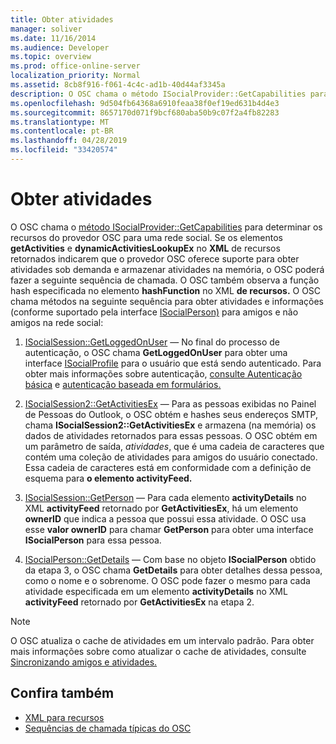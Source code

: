 ```yaml
---
title: Obter atividades
manager: soliver
ms.date: 11/16/2014
ms.audience: Developer
ms.topic: overview
ms.prod: office-online-server
localization_priority: Normal
ms.assetid: 8cb8f916-f061-4c4c-ad1b-40d44af3345a
description: O OSC chama o método ISocialProvider::GetCapabilities para determinar os recursos do provedor OSC para uma rede social.
ms.openlocfilehash: 9d504fb64368a6910feaa38f0ef19ed631b4d4e3
ms.sourcegitcommit: 8657170d071f9bcf680aba50b9c07f2a4fb82283
ms.translationtype: MT
ms.contentlocale: pt-BR
ms.lasthandoff: 04/28/2019
ms.locfileid: "33420574"
---
```

# <a name="getting-activities"></a>Obter atividades

O OSC chama o [método ISocialProvider::GetCapabilities](isocialprovider-getcapabilities.md) para determinar os recursos do provedor OSC para uma rede social. Se os elementos **getActivities** e **dynamicActivitiesLookupEx** no **XML** de recursos retornados indicarem que o provedor OSC oferece suporte para obter atividades sob demanda e armazenar atividades na memória, o OSC poderá fazer a seguinte sequência de chamada. O OSC também observa a função hash especificada no elemento **hashFunction** no XML **de recursos.** O OSC chama métodos na seguinte sequência para obter atividades e informações (conforme suportado pela interface [ISocialPerson)](isocialpersoniunknown.md) para amigos e não amigos na rede social: 
  
1. [ISocialSession::GetLoggedOnUser](isocialsession-getloggedonuser.md) — No final do processo de autenticação, o OSC chama **GetLoggedOnUser** para obter uma interface [ISocialProfile](isocialprofileisocialperson.md) para o usuário que está sendo autenticado. Para obter mais informações sobre autenticação, [consulte Autenticação básica](basic-authentication.md) e [autenticação baseada em formulários.](forms-based-authentication.md)
    
2. [ISocialSession2::GetActivitiesEx](isocialsession2-getactivitiesex.md) — Para as pessoas exibidas no Painel de Pessoas do Outlook, o OSC obtém e hashes seus endereços SMTP, chama **ISocialSession2::GetActivitiesEx** e armazena (na memória) os dados de atividades retornados para essas pessoas. O OSC obtém em um parâmetro de saída,  _atividades_, que é uma cadeia de caracteres que contém uma coleção de atividades para amigos do usuário conectado. Essa cadeia de caracteres está em conformidade com a definição de esquema para **o elemento activityFeed.** 
    
3. [ISocialSession::GetPerson](isocialsession-getperson.md) — Para cada elemento **activityDetails** no XML **activityFeed** retornado por **GetActivitiesEx**, há um elemento **ownerID** que indica a pessoa que possui essa atividade. O OSC usa esse **valor ownerID** para chamar **GetPerson** para obter uma interface **ISocialPerson** para essa pessoa. 
    
4. [ISocialPerson::GetDetails](isocialperson-getdetails.md) — Com base no objeto **ISocialPerson** obtido da etapa 3, o OSC chama **GetDetails** para obter detalhes dessa pessoa, como o nome e o sobrenome. O OSC pode fazer o mesmo para cada atividade especificada em um elemento **activityDetails** no XML **activityFeed** retornado por **GetActivitiesEx** na etapa 2. 
    
> [!NOTE]
> O OSC atualiza o cache de atividades em um intervalo padrão. Para obter mais informações sobre como atualizar o cache de atividades, consulte [Sincronizando amigos e atividades.](synchronizing-friends-and-activities.md) 
  
## <a name="see-also"></a>Confira também

- [XML para recursos](xml-for-capabilities.md)
- [Sequências de chamada típicas do OSC](osc-typical-calling-sequences.md)

